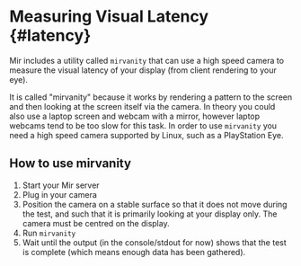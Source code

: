 Measuring Visual Latency {#latency}
========================

Mir includes a utility called `mirvanity` that can use a high speed camera
to measure the visual latency of your display (from client rendering to
your eye).

It is called "mirvanity" because it works by rendering a pattern to the
screen and then looking at the screen itself via the camera. In theory you
could also use a laptop screen and webcam with a mirror, however laptop
webcams tend to be too slow for this task. In order to use `mirvanity` you
need a high speed camera supported by Linux, such as a PlayStation Eye.

How to use mirvanity
--------------------

  1. Start your Mir server
  2. Plug in your camera
  3. Position the camera on a stable surface so that it does not move
     during the test, and such that it is primarily looking at your
     display only. The camera must be centred on the display.
  4. Run `mirvanity`
  5. Wait until the output (in the console/stdout for now) shows that the
     test is complete (which means enough data has been gathered).
